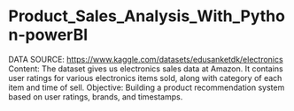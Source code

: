 # Product_Sales_Analysis_With_Python-powerBI
DATA SOURCE:  https://www.kaggle.com/datasets/edusanketdk/electronics  
Content: The dataset gives us electronics sales data at Amazon. 
It contains user ratings for various electronics items sold, along with category of each item and time of sell. Objective: Building a product recommendation system based on user ratings, brands, and timestamps.
